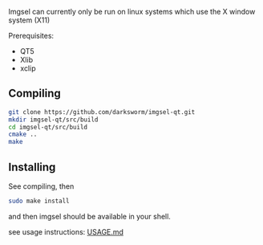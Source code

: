 Imgsel can currently only be run on linux systems which use the X window system (X11)

Prerequisites:
*  QT5
*  Xlib
*  xclip

## Compiling
```bash
git clone https://github.com/darksworm/imgsel-qt.git
mkdir imgsel-qt/src/build
cd imgsel-qt/src/build
cmake ..
make
```

## Installing
See compiling, then
```bash
sudo make install
```
and then imgsel should be available in your shell.

see usage instructions: [USAGE.md](USAGE.md)
